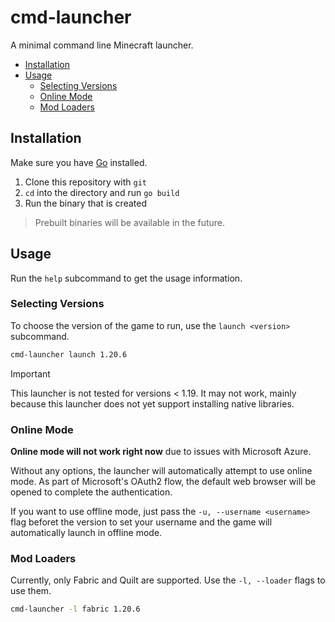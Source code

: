 # cmd-launcher

A minimal command line Minecraft launcher.

- [Installation](#installation)
- [Usage](#usage)
  - [Selecting Versions](#selecting-versions)
  - [Online Mode](#online-mode)
  - [Mod Loaders](#mod-loaders)

## Installation

Make sure you have [Go](https://go.dev) installed.

1. Clone this repository with `git`
2. `cd` into the directory and run `go build`
3. Run the binary that is created

> Prebuilt binaries will be available in the future.

## Usage
Run the `help` subcommand to get the usage information.

### Selecting Versions

To choose the version of the game to run, use the `launch <version>` subcommand.

```sh
cmd-launcher launch 1.20.6
```

> [!IMPORTANT]
> This launcher is not tested for versions < 1.19. It may not work,
> mainly because this launcher does not yet support installing native libraries.

### Online Mode
**Online mode will not work right now** due to issues with Microsoft Azure.


Without any options, the launcher will automatically attempt to use online mode.
As part of Microsoft's OAuth2 flow, the default web browser will be opened to
complete the authentication.

If you want to use offline mode, just pass the `-u, --username <username>` flag beforet the version
to set your username and the game will automatically launch in offline mode.

### Mod Loaders

Currently, only Fabric and Quilt are supported. Use the `-l, --loader` flags to use them.

```sh
cmd-launcher -l fabric 1.20.6
```
